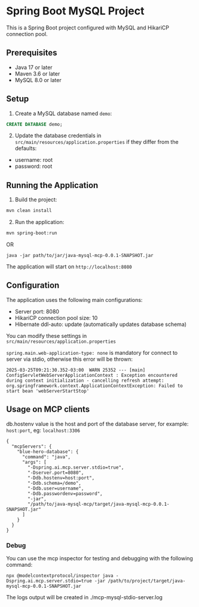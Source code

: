 # Spring Boot MySQL Project

This is a Spring Boot project configured with MySQL and HikariCP connection pool.

## Prerequisites

- Java 17 or later
- Maven 3.6 or later
- MySQL 8.0 or later

## Setup

1. Create a MySQL database named `demo`:
```sql
CREATE DATABASE demo;
```

2. Update the database credentials in `src/main/resources/application.properties` if they differ from the defaults:
- username: root
- password: root

## Running the Application

1. Build the project:
```bash
mvn clean install
```

2. Run the application:
```bash
mvn spring-boot:run
```
OR
```
java -jar path/to/jar/java-mysql-mcp-0.0.1-SNAPSHOT.jar
```

The application will start on `http://localhost:8080`

## Configuration

The application uses the following main configurations:

- Server port: 8080
- HikariCP connection pool size: 10
- Hibernate ddl-auto: update (automatically updates database schema)

You can modify these settings in `src/main/resources/application.properties`

`spring.main.web-application-type: none` is mandatory for connect to server via stdio, otherwise this error will be thrown:
```
2025-03-25T09:21:30.352-03:00  WARN 25352 --- [main] ConfigServletWebServerApplicationContext : Exception encountered during context initialization - cancelling refresh attempt: org.springframework.context.ApplicationContextException: Failed to start bean 'webServerStartStop'
```

## Usage on MCP clients
db.hostenv value is the host and port of the database server, for example: `host:port`, eg: `localhost:3306`
```
{
  "mcpServers": {
    "blue-hero-database": {
      "command": "java",
      "args": [
        "-Dspring.ai.mcp.server.stdio=true",
        "-Dserver.port=8080",
        "-Ddb.hostenv=host:port",
        "-Ddb.schema=/demo",
        "-Ddb.user=username",
        "-Ddb.passwordenv=password",
        "-jar",
        "/path/to/java-mysql-mcp/target/java-mysql-mcp-0.0.1-SNAPSHOT.jar"
      ]
    }
  }
}
```

### Debug
You can use the mcp inspector for testing and debugging with the following command:
```
npx @modelcontextprotocol/inspector java -Dspring.ai.mcp.server.stdio=true -jar /path/to/project/target/java-mysql-mcp-0.0.1-SNAPSHOT.jar
```
The logs output will be created in ./mcp-mysql-stdio-server.log
